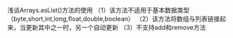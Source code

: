 <!--
 * @Author: Zzceaon
 * @Date: 2020-07-06 20:03:27
 * @LastEditTime: 2020-07-06 20:04:45
 * @LastEditors: Please set LastEditors
 * @Description: Arrays.asList
 * @FilePath: \leetcode\Note\grammar\Java\Arrays.asList.md
--> 
浅谈Arrays.asList()方法的使用
（1）该方法不适用于基本数据类型（byte,short,int,long,float,double,boolean）
（2）该方法将数组与列表链接起来，当更新其中之一时，另一个自动更新
（3）不支持add和remove方法